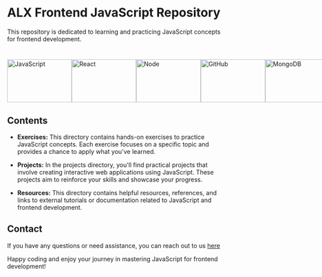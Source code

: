 
# ALX Frontend JavaScript Repository
This repository is dedicated to learning and practicing JavaScript concepts for frontend development.
#
<div style="display: flex;">
    <img src="https://codedamn.com/assets/images/modern/fullstack/js.png" alt="JavaScript" width="150" height="100">
    <img src="https://codedamn.com/assets/images/modern/fullstack/react.png" alt="React" width="150" height="100">
    <img src="https://codedamn.com/assets/images/modern/fullstack/node.png" alt="Node" width="150" height="100">
    <img src="https://codedamn.com/assets/images/modern/fullstack/github.png" alt="GitHub" width="150" height="100">
    <img src="https://codedamn.com/assets/images/modern/fullstack/mongodb.png" alt="MongoDB" width="150" height="100">
</div>



## Contents

- **Exercises:** This directory contains hands-on exercises to practice JavaScript concepts. Each exercise focuses on a specific topic and provides a chance to apply what you've learned.

- **Projects:** In the projects directory, you'll find practical projects that involve creating interactive web applications using JavaScript. These projects aim to reinforce your skills and showcase your progress.

- **Resources:** This directory contains helpful resources, references, and links to external tutorials or documentation related to JavaScript and frontend development.



## Contact

If you have any questions or need assistance, you can reach out to us [here](igbebestor7@gmail.com)

Happy coding and enjoy your journey in mastering JavaScript for frontend development!
